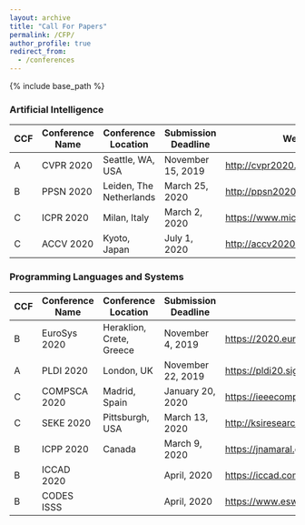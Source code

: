 ```yaml
---
layout: archive
title: "Call For Papers"
permalink: /CFP/
author_profile: true
redirect_from:
  - /conferences
---
```


{% include base_path %}

### Artificial Intelligence

|  CCF | Conference Name | Conference Location | Submission Deadline | Website |
| ------------ | ------------ |  ------------ |  ------------ |  ------------ |
| A | CVPR 2020 | Seattle, WA, USA | November 15, 2019 | <http://cvpr2020.thecvf.com> |
| B | PPSN 2020 | Leiden, The Netherlands | March 25, 2020 | <http://ppsn2020.liacs.leidenuniv.nl> |
| C | ICPR 2020 | Milan, Italy | March 2, 2020 | <https://www.micc.unifi.it/icpr2020/> |
| C | ACCV 2020 | Kyoto, Japan | July 1, 2020 | <http://accv2020.kyoto> |

### Programming Languages and Systems

|  CCF | Conference Name | Conference Location | Submission Deadline | Website |
| ------------ | ------------ |  ------------ |  ------------ |  ------------ |
| B | EuroSys 2020 | Heraklion, Crete, Greece | November 4, 2019| <https://2020.eurosys.org/> | 
| A | PLDI 2020 | London, UK | November 22, 2019| <https://pldi20.sigplan.org/home> |
| C | COMPSCA 2020 | Madrid, Spain | January 20, 2020 | <https://ieeecompsac.computer.org/2020/> |
| C | SEKE 2020 | Pittsburgh, USA | March 13, 2020 | <http://ksiresearchorg.ipage.com/seke/seke20.html> |
| B | ICPP 2020 | Canada | March 9, 2020 | <https://jnamaral.github.io/icpp20/> |
| B | ICCAD 2020 | | April, 2020 | <https://iccad.com/> |
| B | CODES ISSS | | April, 2020 | <https://www.esweek.org/codes> |
